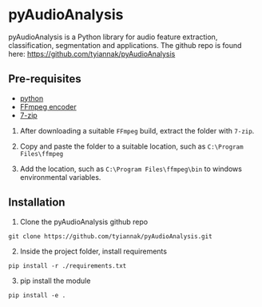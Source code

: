 # pyAudioAnalysis

pyAudioAnalysis is a Python library for audio feature extraction, classification, segmentation and applications. The github repo is found here: https://github.com/tyiannak/pyAudioAnalysis

## Pre-requisites

* [python](https://www.python.org/downloads/)
* [FFmpeg encoder](https://ffmpeg.org/)
* [7-zip](https://www.7-zip.org/)

1. After downloading a suitable `FFmpeg` build, extract the folder with `7-zip`.

2. Copy and paste the folder to a suitable location, such as `C:\Program Files\ffmpeg`

3. Add the location, such as `C:\Program Files\ffmpeg\bin` to windows environmental variables.

## Installation

1. Clone the pyAudioAnalysis github repo

```
git clone https://github.com/tyiannak/pyAudioAnalysis.git
```

2. Inside the project folder, install requirements

```
pip install -r ./requirements.txt
```

3. pip install the module

```
pip install -e .
```
